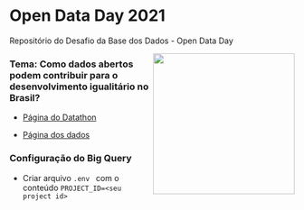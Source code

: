 # Open Data Day 2021
Repositório do Desafio da Base dos Dados - Open Data Day

 <img src="https://user-images.githubusercontent.com/53838883/117144299-27cf8100-ad88-11eb-9f5c-7e442eb3ffbe.png" min-width="200px" max-width="300px" width="250px" top= "0 px" align="right">


### Tema: Como dados abertos podem contribuir para o desenvolvimento igualitário no Brasil?

- [Página do Datathon](https://basedosdados.github.io/mais/datathon_2021/)

- [Página dos dados](https://basedosdados.org/)

### Configuração do Big Query

- Criar arquivo 
```.env ```
com o conteúdo
```PROJECT_ID=<seu project id>```
